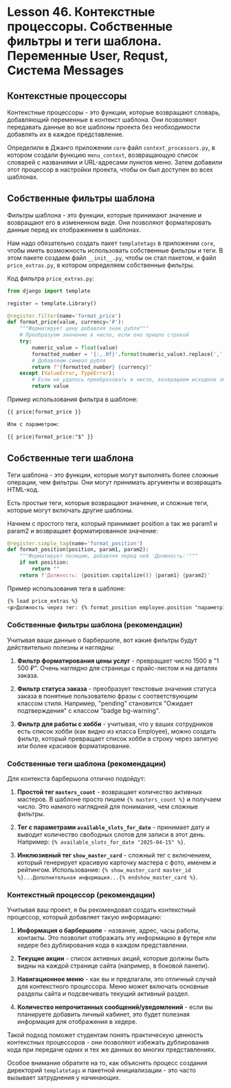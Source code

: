 # Lesson 46. Контекстные процессоры. Собственные фильтры и теги шаблона. Переменные User, Requst, Система Messages

## Контекстные процессоры

Контекстные процессоры - это функции, которые возвращают словарь, добавляющий переменные в контекст шаблона. Они позволяют передавать данные во все шаблоны проекта без необходимости добавлять их в каждое представление.

Определили в Джанго приложении `core` файл `context_processors.py`, в котором создали функцию `menu_context`, возвращающую список словарей с названиями и URL-адресами пунктов меню. Затем добавили этот процессор в настройки проекта, чтобы он был доступен во всех шаблонах.

## Собственные фильтры шаблона

Фильтры шаблона - это функции, которые принимают значение и возвращают его в измененном виде. Они позволяют форматировать данные перед их отображением в шаблонах.

Нам надо обязательно создать пакет `templatetags` в приложении `core`, чтобы иметь возможность использовать собственные фильтры и теги. В этом пакете создаем файл `__init__.py`, чтобы он стал пакетом, и файл `price_extras.py`, в котором определяем собственные фильтры.

Код фильтра `price_extras.py`:

```python
from django import template

register = template.Library()

@register.filter(name='format_price')
def format_price(value, currency='₽'):
    """Форматирует цену добавляя знак рубля"""
    # Преобразуем значение в число, если оно пришло строкой
    try:
        numeric_value = float(value)
        formatted_number = '{:,.0f}'.format(numeric_value).replace(',', ' ')
        # Добавляем символ рубля
        return f"{formatted_number} {currency}"
    except (ValueError, TypeError):
        # Если не удалось преобразовать в число, возвращаем исходное значение
        return value
```

Пример использования фильтра в шаблоне:

```html
{{ price|format_price }}

Или с параметром:

{{ price|format_price:"$" }}
```

## Собственные теги шаблона
Теги шаблона - это функции, которые могут выполнять более сложные операции, чем фильтры. Они могут принимать аргументы и возвращать HTML-код.

Есть простые теги, которые возвращают значение, и сложные теги, которые могут включать другие шаблоны.

Начнем с простого тега, который принимает position а так же param1 и param2 и возвращает форматированное значение:

```python
@register.simple_tag(name='format_position')
def format_position(position, param1, param2):
    """Форматирует позицию, добавляя перед ней 'Должность:'"""
    if not position:
        return ""
    return f'Должность: {position.capitalize()} {param1} {param2}'
```

Пример использования тега в шаблоне:

```html
{% load price_extras %}
<p>Должность через тег: {% format_position employee.position "параметр1" "параметр2" %}</p>
```

### Собственные фильтры шаблона (рекомендации)

Учитывая ваши данные о барбершопе, вот какие фильтры будут действительно полезны и наглядны:

1. **Фильтр форматирования цены услуг** - превращает число 1500 в "1 500 ₽". Очень наглядно для страницы с прайс-листом и на деталях заказа.

2. **Фильтр статуса заказа** - преобразует текстовые значения статуса заказа в понятные пользователю фразы с соответствующим классом стиля. Например, "pending" становится "Ожидает подтверждения" с классом "badge bg-warning".

3. **Фильтр для работы с хобби** - учитывая, что у ваших сотрудников есть список хобби (как видно из класса Employee), можно создать фильтр, который превращает список хобби в строку через запятую или более красивое форматирование.

### Собственные теги шаблона (рекомендации)

Для контекста барбершопа отлично подойдут:

1. **Простой тег `masters_count`** - возвращает количество активных мастеров. В шаблоне просто пишем `{% masters_count %}` и получаем число. Это намного наглядней для понимания, чем сложные фильтры.

2. **Тег с параметрами `available_slots_for_date`** - принимает дату и выводит количество свободных слотов для записи в этот день. Например: `{% available_slots_for_date "2025-04-15" %}`.

3. **Инклюзивный тег `show_master_card`** - сложный тег с включением, который генерирует красивую карточку мастера с фото, именем и рейтингом. Использование: `{% show_master_card master_id %}...Дополнительная информация...{% endshow_master_card %}`.

### Контекстный процессор (рекомендации)

Учитывая ваш проект, я бы рекомендовал создать контекстный процессор, который добавляет такую информацию:

1. **Информация о барбершопе** - название, адрес, часы работы, контакты. Это позволит отображать эту информацию в футере или хедере без дублирования кода в каждом представлении.

2. **Текущие акции** - список активных акций, которые должны быть видны на каждой странице сайта (например, в боковой панели).

3. **Навигационное меню** - как вы и предлагали, это отличный случай для контекстного процессора. Меню может включать основные разделы сайта и подсвечивать текущий активный раздел.

4. **Количество непрочитанных сообщений/уведомлений** - если вы планируете добавить личный кабинет, это будет полезная информация для отображения в хедере.

Такой подход поможет студентам понять практическую ценность контекстных процессоров - они позволяют избежать дублирования кода при передаче одних и тех же данных во многих представлениях.

Особое внимание обратите на то, как объяснять процесс создания директорий `templatetags` и пакетной инициализации - это часто вызывает затруднения у начинающих.